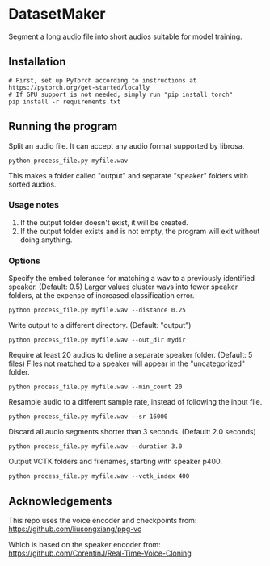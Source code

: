 # DatasetMaker

Segment a long audio file into short audios suitable for model training.

## Installation

```
# First, set up PyTorch according to instructions at https://pytorch.org/get-started/locally
# If GPU support is not needed, simply run "pip install torch"
pip install -r requirements.txt
```

## Running the program

Split an audio file. It can accept any audio format supported by librosa.
```
python process_file.py myfile.wav
```

This makes a folder called "output" and separate "speaker" folders with sorted audios.

### Usage notes

1. If the output folder doesn't exist, it will be created.
2. If the output folder exists and is not empty, the program will exit without doing anything.

###  Options

Specify the embed tolerance for matching a wav to a previously identified speaker. (Default: 0.5) Larger values cluster wavs into fewer speaker folders, at the expense of increased classification error. 
```
python process_file.py myfile.wav --distance 0.25
```

Write output to a different directory. (Default: "output")
```
python process_file.py myfile.wav --out_dir mydir
```

Require at least 20 audios to define a separate speaker folder. (Default: 5 files) Files not matched to a speaker will appear in the "uncategorized" folder.
```
python process_file.py myfile.wav --min_count 20
```

Resample audio to a different sample rate, instead of following the input file.
```
python process_file.py myfile.wav --sr 16000
```

Discard all audio segments shorter than 3 seconds. (Default: 2.0 seconds)
```
python process_file.py myfile.wav --duration 3.0
```

Output VCTK folders and filenames, starting with speaker p400.
```
python process_file.py myfile.wav --vctk_index 400
```

## Acknowledgements

This repo uses the voice encoder and checkpoints from:
https://github.com/liusongxiang/ppg-vc

Which is based on the speaker encoder from:
https://github.com/CorentinJ/Real-Time-Voice-Cloning
